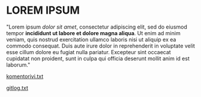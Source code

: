 # LOREM IPSUM

"Lorem ipsum *dolor sit amet*, consectetur adipiscing elit, sed do eiusmod tempor **incididunt ut labore et dolore magna aliqua**. Ut enim ad minim veniam, quis nostrud exercitation ullamco laboris nisi ut aliquip ex ea commodo consequat. Duis aute irure dolor in reprehenderit in voluptate velit esse cillum dolore eu fugiat nulla pariatur. Excepteur sint occaecat cupidatat non proident, sunt in culpa qui officia deserunt mollit anim id est laborum."

[komentorivi.txt](https://github.com/vlappala/ot-harjoitustyoSYKSY19/blob/master/laskarit/viikko1/komentorivi.txt)

[gitlog.txt](https://github.com/vlappala/ot-harjoitustyoSYKSY19/blob/master/laskarit/viikko1/gitlog.txt)
